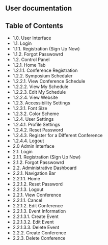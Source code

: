 ## User documentation

## Table of Contents
* 1.0. User Interface
* 1.1. Login
* 1.1.1. Registration (Sign Up Now)
* 1.1.2. Forgot Passwowrd
* 1.2. Control Panel
* 1.2.1. Home Tab
* 1.2.1.1. Conference Registration
* 1.2.2. Symposium Scheduler
* 1.2.2.1. View Conference Schedule
* 1.2.2.2. View My Schedule
* 1.2.2.3. Edit My Schedule
* 1.2.2.4. View Website
* 1.2.3. Accessibility Settings
* 1.2.3.1. Font Size
* 1.2.3.2. Color Scheme
* 1.2.4. User Settings
* 1.2.4.1. Profile Settings
* 1.2.4.2. Reset Password
* 1.2.4.3. Register for a Different Conference
* 1.2.4.4. Logout
* 2.0 Admin Interface
* 2.1. Login
* 2.1.1. Registration (Sign Up Now)
* 2.1.2. Forgot Passwowrd
* 2.2. Administrative Dashboard
* 2.2.1. Navigation Bar 
* 2.2.1.1. Home
* 2.2.1.2. Reset Password
* 2.2.1.3. Logout
* 2.2.1. View Conference
* 2.2.1.1. Cancel
* 2.2.1.2. Edit Conference
* 2.2.1.3. Event Information
* 2.2.1.3.1. Create Event
* 2.2.1.3.2. Edit Event
* 2.2.1.3.3. Delete Event
* 2.2.2. Create Conference
* 2.2.3. Delete Conference


